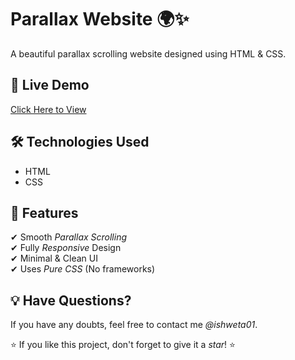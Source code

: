 # Parallax Website 🌍✨

A beautiful parallax scrolling website designed using HTML & CSS.

## 🚀 Live Demo  
[Click Here to View](https://ishweta01.github.io/parallax/)
## 🛠 Technologies Used  
- HTML  
- CSS  

## 🎯 Features  
✔ Smooth *Parallax Scrolling*  
✔ Fully *Responsive* Design  
✔ Minimal & Clean UI  
✔ Uses *Pure CSS* (No frameworks)

## 💡 Have Questions?  
If you have any doubts, feel free to contact me *@ishweta01*.  

⭐ If you like this project, don't forget to give it a *star*! ⭐
